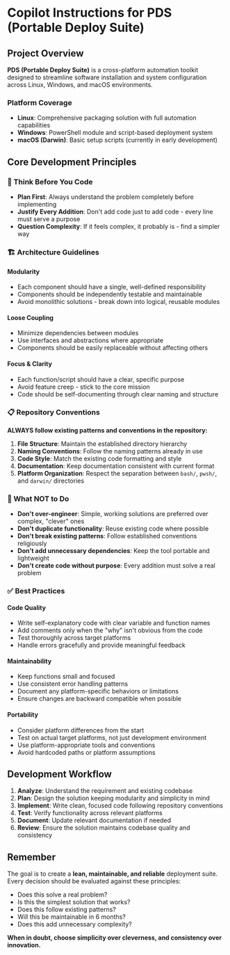 # Copilot Instructions for PDS (Portable Deploy Suite)

## Project Overview

**PDS (Portable Deploy Suite)** is a cross-platform automation toolkit designed to streamline software installation and system configuration across Linux, Windows, and macOS environments.

### Platform Coverage

- **Linux**: Comprehensive packaging solution with full automation capabilities
- **Windows**: PowerShell module and script-based deployment system
- **macOS (Darwin)**: Basic setup scripts (currently in early development)

## Core Development Principles

### 🎯 Think Before You Code
- **Plan First**: Always understand the problem completely before implementing
- **Justify Every Addition**: Don't add code just to add code - every line must serve a purpose
- **Question Complexity**: If it feels complex, it probably is - find a simpler way

### 🏗️ Architecture Guidelines

#### Modularity
- Each component should have a single, well-defined responsibility
- Components should be independently testable and maintainable
- Avoid monolithic solutions - break down into logical, reusable modules

#### Loose Coupling
- Minimize dependencies between modules
- Use interfaces and abstractions where appropriate
- Components should be easily replaceable without affecting others

#### Focus & Clarity
- Each function/script should have a clear, specific purpose
- Avoid feature creep - stick to the core mission
- Code should be self-documenting through clear naming and structure

### 📋 Repository Conventions

**ALWAYS follow existing patterns and conventions in the repository:**

1. **File Structure**: Maintain the established directory hierarchy
2. **Naming Conventions**: Follow the naming patterns already in use
3. **Code Style**: Match the existing code formatting and style
4. **Documentation**: Keep documentation consistent with current format
5. **Platform Organization**: Respect the separation between `bash/`, `pwsh/`, and `darwin/` directories

### 🚫 What NOT to Do

- **Don't over-engineer**: Simple, working solutions are preferred over complex, "clever" ones
- **Don't duplicate functionality**: Reuse existing code where possible
- **Don't break existing patterns**: Follow established conventions religiously
- **Don't add unnecessary dependencies**: Keep the tool portable and lightweight
- **Don't create code without purpose**: Every addition must solve a real problem

### ✅ Best Practices

#### Code Quality
- Write self-explanatory code with clear variable and function names
- Add comments only when the "why" isn't obvious from the code
- Test thoroughly across target platforms
- Handle errors gracefully and provide meaningful feedback

#### Maintainability
- Keep functions small and focused
- Use consistent error handling patterns
- Document any platform-specific behaviors or limitations
- Ensure changes are backward compatible when possible

#### Portability
- Consider platform differences from the start
- Test on actual target platforms, not just development environment
- Use platform-appropriate tools and conventions
- Avoid hardcoded paths or platform assumptions

## Development Workflow

1. **Analyze**: Understand the requirement and existing codebase
2. **Plan**: Design the solution keeping modularity and simplicity in mind
3. **Implement**: Write clean, focused code following repository conventions
4. **Test**: Verify functionality across relevant platforms
5. **Document**: Update relevant documentation if needed
6. **Review**: Ensure the solution maintains codebase quality and consistency

## Remember

The goal is to create a **lean, maintainable, and reliable** deployment suite. Every decision should be evaluated against these principles:

- Does this solve a real problem?
- Is this the simplest solution that works?
- Does this follow existing patterns?
- Will this be maintainable in 6 months?
- Does this add unnecessary complexity?

**When in doubt, choose simplicity over cleverness, and consistency over innovation.**
